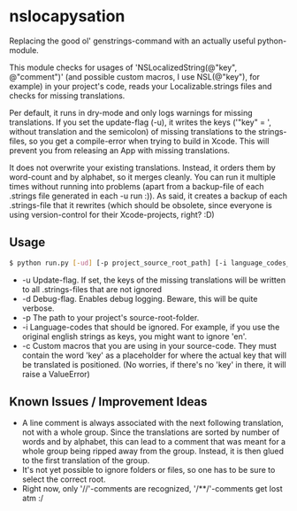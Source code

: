 nslocapysation
============

Replacing the good ol' genstrings-command with an actually useful python-module.

This module checks for usages of 'NSLocalizedString(@"key", @"comment")' (and possible custom macros, I use NSL(@"key"), for example) in your project's code, reads your Localizable.strings files and checks for missing translations.

Per default, it runs in dry-mode and only logs warnings for missing translations.
If you set the update-flag (-u), it writes the keys ('"key" = ', without translation and the semicolon) of missing translations to the strings-files,
so you get a compile-error when trying to build in Xcode. This will prevent you from releasing an App with missing translations.

It does not overwrite your existing translations. Instead, it orders them by word-count and by alphabet, so it merges
cleanly. You can run it multiple times without running into problems (apart from a backup-file of each .strings file generated in each -u run :)). As said, it creates a backup of each .strings-file that it rewrites (which should be obsolete, since everyone is using version-control for their Xcode-projects, right? :D)

Usage
---
```sh
$ python run.py [-ud] [-p project_source_root_path] [-i language_codes_to_ignore] [-c custom_macros]  
```
- -u Update-flag. If set, the keys of the missing translations will be written to all .strings-files that are not ignored
- -d Debug-flag. Enables debug logging. Beware, this will be quite verbose.
- -p The path to your project's source-root-folder.
- -i Language-codes that should be ignored. For example, if you use the original english strings as keys,
you might want to ignore 'en'.
- -c Custom macros that you are using in your source-code. They must contain the word 'key' as a placeholder for where the actual key that will be translated is positioned. (No worries, if there's no 'key' in there, it will raise a ValueError)

Known Issues / Improvement Ideas
---
- A line comment is always associated with the next following translation, not with a whole group.
  Since the translations are sorted by number of words and by alphabet, this can lead to a comment that was
  meant for a whole group being ripped away from the group. Instead, it is then glued to the first translation of the   group. 
- It's not yet possible to ignore folders or files, so one has to be sure to select the correct root.
- Right now, only '//'-comments are recognized, '/\*\*/'-comments get lost atm :/ 
